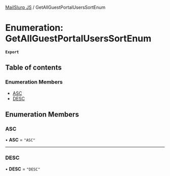 [MailSlurp JS](../README.md) / GetAllGuestPortalUsersSortEnum

# Enumeration: GetAllGuestPortalUsersSortEnum

**`Export`**

## Table of contents

### Enumeration Members

- [ASC](GetAllGuestPortalUsersSortEnum.md#asc)
- [DESC](GetAllGuestPortalUsersSortEnum.md#desc)

## Enumeration Members

### ASC

• **ASC** = ``"ASC"``

___

### DESC

• **DESC** = ``"DESC"``
